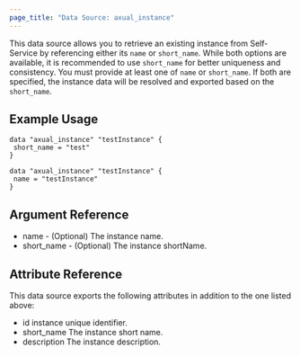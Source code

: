 ```yaml
---
page_title: "Data Source: axual_instance"
---
```

This data source allows you to retrieve an existing instance from Self-Service by referencing either its `name` or `short_name`.
While both options are available, it is recommended to use `short_name` for better uniqueness and consistency.
You must provide at least one of `name` or `short_name`. If both are specified, the instance data will be resolved and exported based on the `short_name`.


## Example Usage

```hcl
data "axual_instance" "testInstance" {
 short_name = "test"
}
```

```hcl
data "axual_instance" "testInstance" {
 name = "testInstance"
}
```

## Argument Reference

- name - (Optional) The instance name.
- short_name - (Optional) The instance shortName.

## Attribute Reference

This data source exports the following attributes in addition to the one listed above:

- id instance unique identifier.
- short_name The instance short name.
- description The instance description.